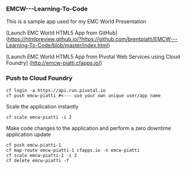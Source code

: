 ### EMCW---Learning-To-Code

This is a sample app used for my EMC World Presentation

[Launch EMC World HTML5 App from GitHub] (https://htmlpreview.github.io/?https://github.com/brentpiatti/EMCW---Learning-To-Code/blob/master/index.html)

[Launch EMC World HTML5 App from Pivotal Web Services using Cloud Foundry] (http://emcw-piatti.cfapps.io/)

### Push to Cloud Foundry

```
cf login -a https://api.run.pivotal.io
cf push emcw-piatti #<--- use your own unique user/app name
```

Scale the application instantly
```
cf scale emcw-piatti -i 2
```

Make code changes to the application and perform a zero downtime application update

```
cf push emcw-piatti-1
cf map-route emcw-piatti-1 cfapps.io -n emcw-piatti
cf scale emcw-piatti-1 -i 2
cf delete emcw-piatti -f
```
